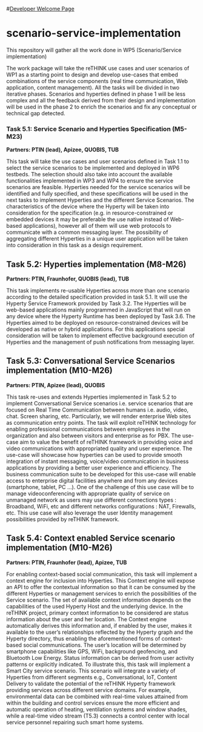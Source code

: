 #[Developer Welcome Page](https://github.com/reTHINK-project/scenario-service-implementation/blob/master/docs/startup-guide/index.md)

# scenario-service-implementation
This repository will gather all the work done in WP5 (Scenario/Service implementation)

The work package will take the reTHINK use cases and user scenarios of WP1 as a starting point to design and develop use-cases that embed combinations of the service components (real time communication, Web application, content management). All the tasks will be divided in two iterative phases. Scenarios and hyperties defined in phase 1 will be less complex and all the feedback derived from their design and implementation will be used in the phase 2 to enrich the scenarios and fix any conceptual or technical gap detected.  

### Task 5.1: Service Scenario and Hyperties Specification (M5-M23)
**Partners: PTIN (lead), Apizee, QUOBIS, TUB**

This task will take the use cases and user scenarios defined in Task 1.1 to select the service scenarios to be implemented and deployed in WP6 testbeds. The selection should also take into account the available functionalities implemented in WP3 and WP4 to ensure the service scenarios are feasible. Hyperties needed for the service scenarios will be identified and fully specified, and these specifications will be used in the next tasks to implement Hyperties and the different Service Scenarios. The characteristics of the device where the Hyperty will be taken into consideration for the specification (e.g. in resource-constrained or embedded devices it may be preferable the use native instead of Web-based applications), however all of them will use web protocols to communicate with a common messaging layer. The possibility of aggregating different Hyperties in a unique user  application will be taken into consideration in this task as a design requirement.  

## Task 5.2: Hyperties implementation (M8-M26)
**Partners: PTIN, Fraunhofer, QUOBIS (lead), TUB**

This task implements re-usable Hyperties across more than one scenario according to the detailed specification provided in task 5.1. It will use the Hyperty Service Framework provided by Task 3.2. The Hyperties will be web-based applications mainly programmed in JavaScript that will run on any device where the Hyperty Runtime has been deployed by Task 3.6.  The Hyperties aimed to be deployed on resource-constrained devices will be developed as native or hybrid applications. For this applications special consideration will be taken to implement effective background execution of Hyperties and the management of push notifications from messaging layer.

## Task 5.3: Conversational Service Scenarios implementation (M10-M26)
**Partners: PTIN, Apizee (lead), QUOBIS**

This task re-uses and extends Hyperties implemented in Task 5.2 to implement Conversational Service scenarios i.e. service scenarios that are focused on Real Time Communication between humans i.e. audio, video, chat. Screen sharing, etc. Particularly, we will render enterprise Web sites as communication entry points. The task will exploit reTHINK technology for enabling professional communications between employees in the organization and also between visitors and enterprise as for PBX. The use-case aim to value the benefit of reTHINK framework in providing voice and video communications with appropriated quality and user experience. The use-case will showcase how hyperties can be used to provide smooth integration of instant messaging, voice/video communication in business applications by providing a better user experience and efficiency. The business communication suite to be developed for this use-case will enable access to enterprise digital facilities anywhere and from any devices (smartphone, tablet, PC …). One of the challenge of this use case will be to manage videoconferencing with appropriate quality of service on unmanaged network as users may use different connections types : Broadband, WiFi, etc and different networks configurations : NAT, Firewalls, etc. This use case will also leverage the user Identity management possibilities provided by reTHINK framework.

## Task 5.4: Context enabled Service scenario implementation (M10-M26)

**Partners: PTIN, Fraunhofer (lead), Apizee, TUB**

For enabling context-based social communication, this task will implement a context engine for inclusion into Hyperties. This Context engine will expose an API to offer the contextual information so that it can be consumed by the different Hyperties or management services to enrich the possibilities of the Service scenario. The set of available context information depends on the capabilities of the used Hyperty Host and the underlying device. In the reTHINK project, primary context information to be considered are status information about the user and her location. The Context engine automatically derives this information and, if enabled by the user, makes it available to the user’s relationships reflected by the Hyperty graph and the Hyperty directory, thus enabling the aforementioned forms of context-based social communications. The user’s location will be determined by smartphone capabilities like GPS, WiFi, background geofencing, and Bluetooth Low Energy. Status information can be derived from user activity patterns or explicitly indicated. To illustrate this, this task will implement a Smart City service scenario. This scenario will integrate a variety of Hyperties from different segments e.g., Conversational, IoT, Content Delivery to validate the potential of the reTHINK Hyperty framework providing services across different service domains. For example, environmental data can be combined with real-time values attained from within the building and control services ensure the more efficient and automatic operation of heating, ventilation systems and window shades, while a real-time video stream (T5.3) connects a control center with local service personnel repairing such smart home systems.
